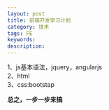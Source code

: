 ```yaml
---
layout: post
title: 前端开发学习计划
category: 技术
tags: FE
keywords: 
description: 
---
```

1、js基本语法，jquery，angularjs  <br>
2、html <br>
3、css:bootstap <br>

<b>总之，一步一步来搞</b>








